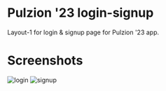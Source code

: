 # Pulzion '23 login-signup
Layout-1 for login & signup page for Pulzion '23 app.

# Screenshots

![login](https://user-images.githubusercontent.com/93861256/211054060-95b27f16-c2ef-4563-be4e-470550295188.png)
![signup](https://user-images.githubusercontent.com/93861256/211054231-b8a22d40-a78f-4960-b7a6-c95ba102e741.png)
